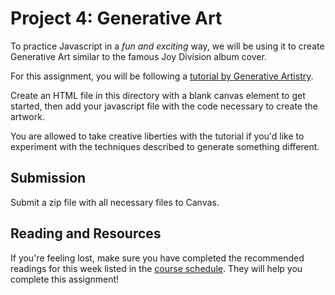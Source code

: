 # Project 4: Generative Art

To practice Javascript in a *fun and exciting* way, we will be using it to create Generative Art similar to the famous Joy Division album cover.

For this assignment, you will be following a [tutorial by Generative Artistry](https://generativeartistry.com/tutorials/joy-division/). 

Create an HTML file in this directory with a blank canvas element to get started, then add your javascript file with the code necessary to create the artwork. 

You are allowed to take creative liberties with the tutorial if you'd like to experiment with the techniques described to generate something different. 

## Submission
Submit a zip file with all necessary files to Canvas. 

## Reading and Resources
If you're feeling lost, make sure you have completed the recommended readings for this week listed in the [course schedule](https://profstudebaker.notion.site/Interterm-Schedule-Intro-to-Web-Engineering-c8a0830956cb40e688eb2cd34401a3a3). They will help you complete this assignment!
